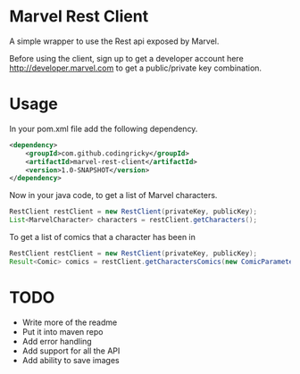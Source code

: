 Marvel Rest Client
=================

A simple wrapper to use the Rest api exposed by Marvel.

Before using the client, sign up to get a developer account here http://developer.marvel.com
to get a public/private key combination.

Usage
=====
In your pom.xml file add the following dependency.

```xml
<dependency>
    <groupId>com.github.codingricky</groupId>
    <artifactId>marvel-rest-client</artifactId>
    <version>1.0-SNAPSHOT</version>
</dependency>
```

Now in your java code, to get a list of Marvel characters.

```java
RestClient restClient = new RestClient(privateKey, publicKey);
List<MarvelCharacter> characters = restClient.getCharacters();
```

To get a list of comics that a character has been in

```java
RestClient restClient = new RestClient(privateKey, publicKey);
Result<Comic> comics = restClient.getCharactersComics(new ComicParametersBuilder(BLACK_WIDOW_ID).create());
```


TODO
====
* Write more of the readme
* Put it into maven repo
* Add error handling
* Add support for all the API
* Add ability to save images